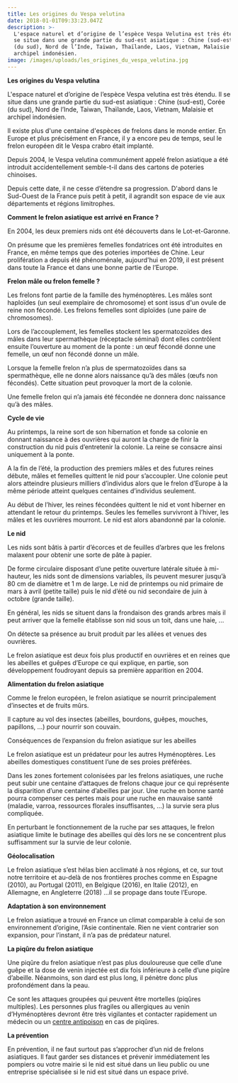 ```yaml
---
title: Les origines du Vespa velutina
date: 2018-01-01T09:33:23.047Z
description: >-
  L'espace naturel et d’origine de l’espèce Vespa Velutina est très étendu. Il
  se situe dans une grande partie du sud-est asiatique : Chine (sud-est), Corée
  (du sud), Nord de l’Inde, Taiwan, Thaïlande, Laos, Vietnam, Malaisie et
  archipel indonésien.
image: /images/uploads/les_origines_du_vespa_velutina.jpg
---
```

**Les origines du Vespa velutina**

L'espace naturel et d’origine de l’espèce Vespa velutina est très étendu. Il se situe dans une grande partie du sud-est asiatique : Chine (sud-est), Corée (du sud), Nord de l’Inde, Taiwan, Thaïlande, Laos, Vietnam, Malaisie et archipel indonésien.

Il existe plus d'une centaine d'espèces de frelons dans le monde entier. En Europe et plus précisément en France, il y a encore peu de temps, seul le frelon européen dit le Vespa crabro était implanté.

Depuis 2004, le Vespa velutina communément appelé frelon asiatique a été introduit accidentellement semble-t-il dans des cartons de poteries chinoises.

Depuis cette date, il ne cesse d’étendre sa progression. D'abord dans le Sud-Ouest de la France puis petit à petit, il agrandit son espace de vie aux départements et régions limitrophes.

**Comment le frelon asiatique est arrivé en France ?**

En 2004, les deux premiers nids ont été découverts dans le Lot-et-Garonne.

On présume que les premières femelles fondatrices ont été introduites en France, en même temps que des poteries importées de Chine. Leur prolifération a depuis été phénoménale, aujourd'hui en 2019, il est présent dans toute la France et dans une bonne partie de l’Europe.

**Frelon mâle ou frelon femelle ?**

Les frelons font partie de la famille des hyménoptères. Les mâles sont haploïdes (un seul exemplaire de chromosome) et sont issus d'un ovule de reine non fécondé. Les frelons femelles sont diploïdes (une paire de chromosomes).

Lors de l’accouplement, les femelles stockent les spermatozoïdes des mâles dans leur spermathèque (réceptacle séminal) dont elles contrôlent ensuite l’ouverture au moment de la ponte : un œuf fécondé donne une femelle, un œuf non fécondé donne un mâle.

Lorsque la femelle frelon n’a plus de spermatozoïdes dans sa spermathèque, elle ne donne alors naissance qu’à des mâles (œufs non fécondés). Cette situation peut provoquer la mort de la colonie.

Une femelle frelon qui n’a jamais été fécondée ne donnera donc naissance qu’à des mâles.

**Cycle de vie**

Au printemps, la reine sort de son hibernation et fonde sa colonie en donnant naissance à des ouvrières qui auront la charge de finir la construction du nid puis d’entretenir la colonie. La reine se consacre ainsi uniquement à la ponte.

A la fin de l’été, la production des premiers mâles et des futures reines débute, mâles et femelles quittent le nid pour s’accoupler. Une colonie peut alors atteindre plusieurs milliers d’individus alors que le frelon d’Europe à la même période atteint quelques centaines d’individus seulement.

Au début de l’hiver, les reines fécondées quittent le nid et vont hiberner en attendant le retour du printemps. Seules les femelles survivront à l’hiver, les mâles et les ouvrières mourront. Le nid est alors abandonné par la colonie.

**Le nid**

Les nids sont bâtis à partir d’écorces et de feuilles d’arbres que les frelons malaxent pour obtenir une sorte de pâte à papier. 

De forme circulaire disposant d’une petite ouverture latérale située à mi-hauteur, les nids sont de dimensions variables, ils peuvent mesurer jusqu’à 80 cm de diamètre et 1 m de large. Le nid de printemps ou nid primaire de mars à avril (petite taille) puis le nid d’été ou nid secondaire de juin à octobre (grande taille).

En général, les nids se situent dans la frondaison des grands arbres mais il peut arriver que la femelle établisse son nid sous un toit, dans une haie, ...

On détecte sa présence au bruit produit par les allées et venues des ouvrières.

Le frelon asiatique est deux fois plus productif en ouvrières et en reines que les abeilles et guêpes d’Europe ce qui explique, en partie, son développement foudroyant depuis sa première apparition en 2004.

**Alimentation du frelon asiatique**

Comme le frelon européen, le frelon asiatique se nourrit principalement d’insectes et de fruits mûrs.

Il capture au vol des insectes (abeilles, bourdons, guêpes, mouches, papillons, …) pour nourrir son couvain.

Conséquences de l’expansion du frelon asiatique sur les abeilles

Le frelon asiatique est un prédateur pour les autres Hyménoptères. Les abeilles domestiques constituent l’une de ses proies préférées. 

Dans les zones fortement colonisées par les frelons asiatiques, une ruche peut subir une centaine d’attaques de frelons chaque jour ce qui représente la disparition d’une centaine d’abeilles par jour. Une ruche en bonne santé pourra compenser ces pertes mais pour une ruche en mauvaise santé (maladie, varroa, ressources florales insuffisantes, …) la survie sera plus compliquée.

En perturbant le fonctionnement de la ruche par ses attaques, le frelon asiatique limite le butinage des abeilles qui dès lors ne se concentrent plus suffisamment sur la survie de leur colonie.

**Géolocalisation**

Le frelon asiatique s’est hélas bien acclimaté à nos régions, et ce, sur tout notre territoire et au-delà de nos frontières proches comme en Espagne (2010), au Portugal (2011), en Belgique (2016), en Italie (2012), en Allemagne, en Angleterre (2018) ...il se propage dans toute l’Europe.

**Adaptation à son environnement**

Le frelon asiatique a trouvé en France un climat comparable à celui de son environnement d’origine, l’Asie continentale. Rien ne vient contrarier son expansion, pour l’instant, il n’a pas de prédateur naturel.

**La piqûre du frelon asiatique**

Une piqûre du frelon asiatique n’est pas plus douloureuse que celle d’une guêpe et la dose de venin injectée est dix fois inférieure à celle d’une piqûre d’abeille. Néanmoins, son dard est plus long, il pénètre donc plus profondément dans la peau.

Ce sont les attaques groupées qui peuvent être mortelles (piqûres multiples).  Les personnes plus fragiles ou allergiques au venin d’Hyménoptères devront être très vigilantes et contacter rapidement un médecin ou un [centre antipoison](http://www.centres-antipoison.net/) en cas de piqûres.

**La prévention**

En prévention, il ne faut surtout pas s’approcher d’un nid de frelons asiatiques. Il faut garder ses distances et prévenir immédiatement les pompiers ou votre mairie si le nid est situé dans un lieu public ou une entreprise spécialisée si le nid est situé dans un espace privé.
